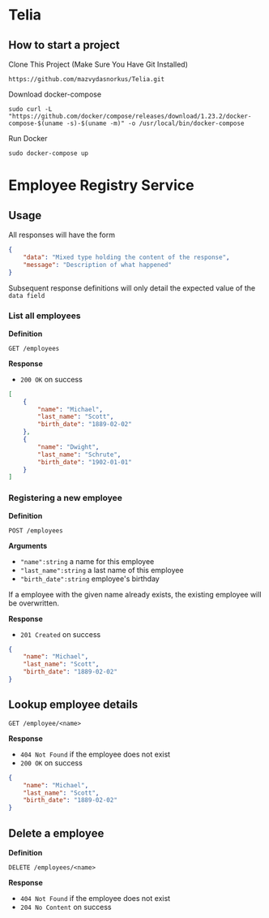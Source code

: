 # Telia

## How to start a project

Clone This Project (Make Sure You Have Git Installed)
```
https://github.com/mazvydasnorkus/Telia.git
```
Download docker-compose
```
sudo curl -L "https://github.com/docker/compose/releases/download/1.23.2/docker-compose-$(uname -s)-$(uname -m)" -o /usr/local/bin/docker-compose

```
Run Docker

```
sudo docker-compose up
```

# Employee Registry Service

## Usage

All responses will have the form

```json
{
    "data": "Mixed type holding the content of the response",
    "message": "Description of what happened"
}
```

Subsequent response definitions will only detail the expected value of the `data field`

### List all employees

**Definition**

`GET /employees`

**Response**

- `200 OK` on success

```json
[
    {
        "name": "Michael",
        "last_name": "Scott",
        "birth_date": "1889-02-02"
    },
    {
        "name": "Dwight",
        "last_name": "Schrute",
        "birth_date": "1902-01-01"
    }
]
```

### Registering a new employee

**Definition**

`POST /employees`

**Arguments**

- `"name":string` a name for this employee
- `"last_name":string` a last name of this employee
- `"birth_date":string` employee's birthday

If a employee with the given name already exists, the existing employee will be overwritten.

**Response**

- `201 Created` on success

```json
{
    "name": "Michael",
    "last_name": "Scott",
    "birth_date": "1889-02-02"
}
```

## Lookup employee details

`GET /employee/<name>`

**Response**

- `404 Not Found` if the employee does not exist
- `200 OK` on success

```json
{
    "name": "Michael",
    "last_name": "Scott",
    "birth_date": "1889-02-02"
}
```

## Delete a employee

**Definition**

`DELETE /employees/<name>`

**Response**

- `404 Not Found` if the employee does not exist
- `204 No Content` on success

